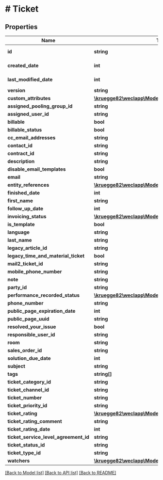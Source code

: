 # # Ticket

## Properties

Name | Type | Description | Notes
------------ | ------------- | ------------- | -------------
**id** | **string** |  | [optional] [readonly]
**created_date** | **int** |  | [optional] [readonly]
**last_modified_date** | **int** |  | [optional] [readonly]
**version** | **string** |  | [optional]
**custom_attributes** | [**\kruegge82\weclapp\Model\CustomAttribute[]**](CustomAttribute.md) |  | [optional]
**assigned_pooling_group_id** | **string** |  | [optional]
**assigned_user_id** | **string** |  | [optional]
**billable** | **bool** |  | [optional]
**billable_status** | **bool** |  | [optional]
**cc_email_addresses** | **string** |  | [optional]
**contact_id** | **string** |  | [optional]
**contract_id** | **string** |  | [optional]
**description** | **string** |  | [optional]
**disable_email_templates** | **bool** |  | [optional]
**email** | **string** |  | [optional]
**entity_references** | [**\kruegge82\weclapp\Model\EntityReference[]**](EntityReference.md) |  | [optional]
**finished_date** | **int** |  | [optional]
**first_name** | **string** |  | [optional]
**follow_up_date** | **int** |  | [optional]
**invoicing_status** | [**\kruegge82\weclapp\Model\BillableInvoiceStatus**](BillableInvoiceStatus.md) |  | [optional]
**is_template** | **bool** |  | [optional]
**language** | **string** |  | [optional]
**last_name** | **string** |  | [optional]
**legacy_article_id** | **string** |  | [optional]
**legacy_time_and_material_ticket** | **bool** |  | [optional]
**mail2_ticket_id** | **string** |  | [optional]
**mobile_phone_number** | **string** |  | [optional]
**note** | **string** |  | [optional]
**party_id** | **string** |  | [optional]
**performance_recorded_status** | [**\kruegge82\weclapp\Model\PerformanceRecordedStatus**](PerformanceRecordedStatus.md) |  | [optional]
**phone_number** | **string** |  | [optional]
**public_page_expiration_date** | **int** |  | [optional]
**public_page_uuid** | **string** |  | [optional]
**resolved_your_issue** | **bool** |  | [optional]
**responsible_user_id** | **string** |  | [optional]
**room** | **string** |  | [optional]
**sales_order_id** | **string** |  | [optional]
**solution_due_date** | **int** |  | [optional]
**subject** | **string** |  | [optional]
**tags** | **string[]** |  | [optional]
**ticket_category_id** | **string** |  | [optional]
**ticket_channel_id** | **string** |  | [optional]
**ticket_number** | **string** |  | [optional]
**ticket_priority_id** | **string** |  | [optional]
**ticket_rating** | [**\kruegge82\weclapp\Model\Rating**](Rating.md) |  | [optional]
**ticket_rating_comment** | **string** |  | [optional]
**ticket_rating_date** | **int** |  | [optional]
**ticket_service_level_agreement_id** | **string** |  | [optional]
**ticket_status_id** | **string** |  | [optional]
**ticket_type_id** | **string** |  | [optional]
**watchers** | [**\kruegge82\weclapp\Model\OnlyId[]**](OnlyId.md) |  | [optional]

[[Back to Model list]](../../README.md#models) [[Back to API list]](../../README.md#endpoints) [[Back to README]](../../README.md)
